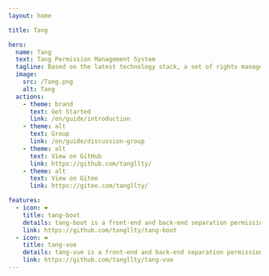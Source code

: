 ```yaml
---
layout: home

title: Tang

hero:
  name: Tang
  text: Tang Permission Management System
  tagline: Based on the latest technology stack, a set of rights management system with front end and back end separation is developed.
  image:
    src: /Tang.png
    alt: Tang
  actions:
    - theme: brand
      text: Get Started
      link: /en/guide/introduction
    - theme: alt
      text: Group
      link: /en/guide/discussion-group
    - theme: alt
      text: View on GitHub
      link: https://github.com/tangllty/
    - theme: alt
      text: View on Gitee
      link: https://gitee.com/tangllty/

features:
  - icon: ❤️
    title: tang-boot
    details: tang-boot is a front-end and back-end separation permission management system based on Spring Boot3 + Spring Security + MyBatis + Redis + Jwt
    link: https://github.com/tangllty/tang-boot
  - icon: ❤️
    title: tang-vue
    details: tang-vue is a front-end and back-end separation permission management system based on Vue3 + Vite4 + Vue Router4 + TypeScript + Pinia + Element Plus
    link: https://github.com/tangllty/tang-vue
---
```

